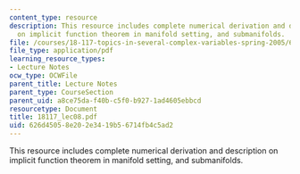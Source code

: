 ```yaml
---
content_type: resource
description: This resource includes complete numerical derivation and description
  on implicit function theorem in manifold setting, and submanifolds.
file: /courses/18-117-topics-in-several-complex-variables-spring-2005/626d45058e202e3419b56714fb4c5ad2_18117_lec08.pdf
file_type: application/pdf
learning_resource_types:
- Lecture Notes
ocw_type: OCWFile
parent_title: Lecture Notes
parent_type: CourseSection
parent_uid: a8ce75da-f40b-c5f0-b927-1ad4605ebbcd
resourcetype: Document
title: 18117_lec08.pdf
uid: 626d4505-8e20-2e34-19b5-6714fb4c5ad2
---
```

This resource includes complete numerical derivation and description on implicit function theorem in manifold setting, and submanifolds.

